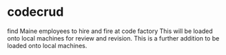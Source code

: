 # codecrud
find Maine employees to hire and fire at code factory
This will be loaded onto local machines for review and revision.
This is a further addition to be loaded onto local machines.
